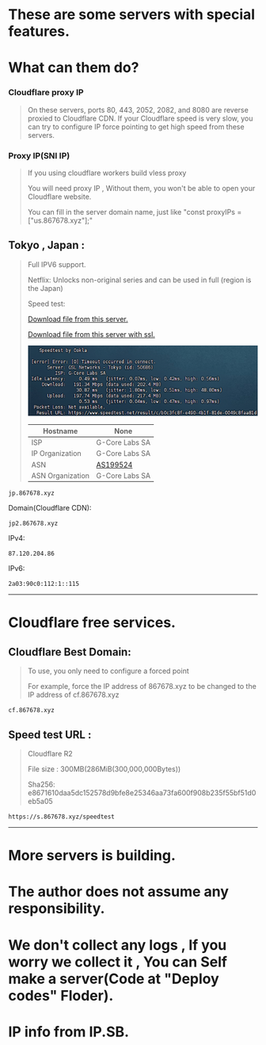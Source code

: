 # These are some servers with special features.
# What can them do?

### Cloudflare proxy IP

> On these servers, ports 80, 443, 2052, 2082, and 8080 are reverse proxied to Cloudflare CDN. If your Cloudflare speed is very slow, you can try to configure IP force pointing to get high speed from these servers.



### Proxy IP(SNI IP)

> If you using cloudflare workers build vless proxy
>
> You will need proxy IP , Without them, you won't be able to open your Cloudflare website.
>
> You can fill in the server domain name, just like "const proxyIPs = ["us.867678.xyz"];"

## Tokyo , Japan :

> Full IPV6 support.
>
> Netflix: Unlocks non-original series and can be used in full (region is the Japan)
>
> Speed test:
>
> [Download file from this server.](http://jp.867678.xyz:81)
>
> [Download file from this server with ssl.](https://jp.867678.xyz:82)
>
> ![](JP.png "speedtest")
>
> | Hostname         | None                     |
> | ---------------- | ---------------------------------------- |
> | ISP              | 	G-Core Labs SA                         |
> | IP Organization  | 	G-Core Labs SA                         |
> | ASN              | [AS199524](https://ip.sb/whois/AS199524) |
> | ASN Organization | 	G-Core Labs SA                         |



```
jp.867678.xyz
```

Domain(Cloudflare CDN):

```
jp2.867678.xyz
```

IPv4:

```
87.120.204.86
```

IPv6:

```
2a03:90c0:112:1::115
```

------

# Cloudflare free services.


## Cloudflare Best Domain:

>
>To use, you only need to configure a forced point
>
>For example, force the IP address of 867678.xyz to be changed to the IP address of cf.867678.xyz
>

```
cf.867678.xyz
```

## Speed test URL :

> Cloudflare R2 
>
> File size : 300MB(286MiB(300,000,000Bytes))
>
> Sha256: e8671610daa5dc152578d9bfe8e25346aa73fa600f908b235f55bf51d0eb5a05 

```
https://s.867678.xyz/speedtest
```

------


# More servers is building.

# The author does not assume any responsibility.

# We don't collect any logs , If you worry we collect it , You can Self make a server(Code at "Deploy codes" Floder).

# IP info from IP.SB.

